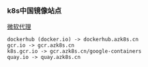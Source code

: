 ### k8s中国镜像站点

[微软代理](https://github.com/Azure/container-service-for-azure-china/blob/master/aks/README.md)

    dockerhub (docker.io) -> dockerhub.azk8s.cn
    gcr.io -> gcr.azk8s.cn
    k8s.gcr.io -> gcr.azk8s.cn/google-containers
    quay.io	-> quay.azk8s.cn